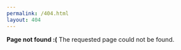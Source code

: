 ```yaml
---
permalink: /404.html
layout: 404
---
```


**Page not found :(**
The requested page could not be found.

